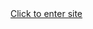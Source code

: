 <!DOCTYPE html>

<html lang="en" xmlns="http://www.w3.org/1999/xhtml">
<head>
  <meta charset="utf-8">
    <!--mobile screen-size responsive-->
  <meta name="viewport" content="width=device-width, initial-scale=1.0" />
</head>
<body>
<a href="https://stupendousc.github.io/personal-portfolio-site/lib/index.html">Click to enter site</a>
</body>
</html>

